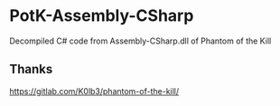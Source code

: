 # PotK-Assembly-CSharp
Decompiled C# code from Assembly-CSharp.dll of Phantom of the Kill

## Thanks

https://gitlab.com/K0lb3/phantom-of-the-kill/
